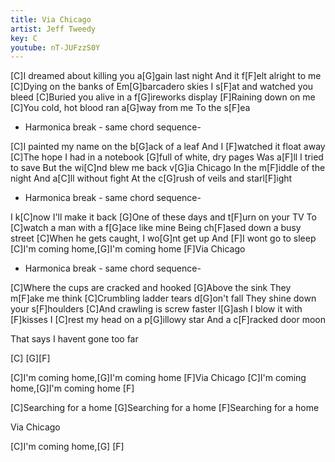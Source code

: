 ```yaml
---
title: Via Chicago
artist: Jeff Tweedy
key: C
youtube: nT-JUFzzS0Y
---
```

[C]I dreamed about killing you a[G]gain last night
And it f[F]elt alright to me
[C]Dying on the banks of Em[G]barcadero skies
I s[F]at and watched you bleed
[C]Buried you alive in a f[G]ireworks display
[F]Raining down on me
[C]You cold, hot blood ran a[G]way from me
To the s[F]ea

- Harmonica break - same chord sequence-

[C]I painted my name on the b[G]ack of a leaf
And I [F]watched it float away
[C]The hope I had in a notebook [G]full of white, dry pages
Was a[F]ll I tried to save
But the wi[C]nd blew me back v[G]ia Chicago
In the m[F]iddle of the night
And a[C]ll without fight
At the c[G]rush of veils and starl[F]ight

- Harmonica break - same chord sequence-

I k[C]now I'll make it back
[G]One of these days and t[F]urn on your TV
To [C]watch a man with a f[G]ace like mine
Being ch[F]ased down a busy street
[C]When he gets caught, I wo[G]nt get up
And [F]I wont go to sleep
[C]I'm coming home,[G]I'm coming home
[F]Via Chicago

- Harmonica break - same chord sequence-

[C]Where the cups are cracked and hooked
[G]Above the sink
They m[F]ake me think
[C]Crumbling ladder tears d[G]on't fall
They shine down your s[F]houlders
[C]And crawling is screw faster l[G]ash
I blow it with [F]kisses
I [C]rest my head on a p[G]illowy star
And a c[F]racked door moon

That says I havent gone too far

[C] [G][F]

[C]I'm coming home,[G]I'm coming home
[F]Via Chicago
[C]I'm coming home,[G]I'm coming home
[F]

[C]Searching for a home
[G]Searching for a home
[F]Searching for a home

Via Chicago

[C]I'm coming home,[G]
[F]